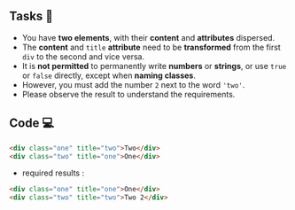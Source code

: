 ## Tasks 🎯

- You have **two elements**, with their **content** and **attributes** dispersed.
- The **content** and `title` **attribute** need to be **transformed** from the first `div` to the second and vice versa.
- It is **not permitted** to permanently write **numbers** or **strings**, or use `true` or `false` directly, except when **naming classes**.
- However, you must add the number `2` next to the word `'two'`.
- Please observe the result to understand the requirements.

## Code 💻

```html
<div class="one" title="two">Two</div>
<div class="two" title="one">One</div>
```

- required results :

```html
<div class="one" title="one">One</div>
<div class="two" title="two">Two 2</div>
```
